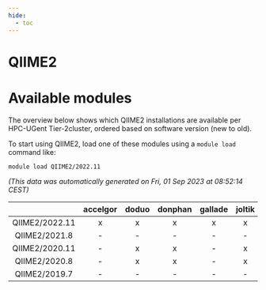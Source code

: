 ```yaml
---
hide:
  - toc
---
```


QIIME2
======

# Available modules


The overview below shows which QIIME2 installations are available per HPC-UGent Tier-2cluster, ordered based on software version (new to old).

To start using QIIME2, load one of these modules using a `module load` command like:

```shell
module load QIIME2/2022.11
```

*(This data was automatically generated on Fri, 01 Sep 2023 at 08:52:14 CEST)*  

| |accelgor|doduo|donphan|gallade|joltik|skitty|swalot|victini|
| :---: | :---: | :---: | :---: | :---: | :---: | :---: | :---: | :---: |
|QIIME2/2022.11|x|x|x|x|x|x|x|x|
|QIIME2/2021.8|-|-|-|-|-|x|-|x|
|QIIME2/2020.11|-|x|x|-|x|x|-|x|
|QIIME2/2020.8|-|x|x|-|x|x|-|x|
|QIIME2/2019.7|-|-|-|-|-|x|-|x|
